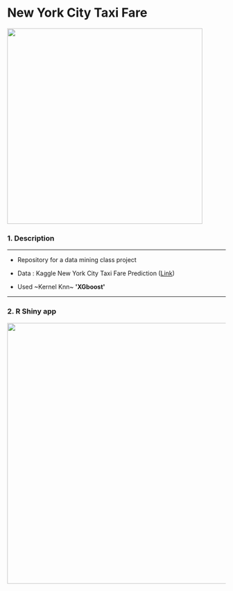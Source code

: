 # New York City Taxi Fare

<img width = "450" heigth = "400" src = 
https://user-images.githubusercontent.com/37679460/49331461-8ce38300-f5e0-11e8-92c2-149d5f04c2af.png>

### 1. Description 
--------------------------
- Repository for a data mining class project


- Data : Kaggle New York City Taxi Fare Prediction ([Link](https://www.kaggle.com/c/new-york-city-taxi-fare-prediction))


- Used ~Kernel Knn~ **'XGboost'**

--------------------------


### 2. R Shiny app

<img width = "600" heigth = "600" src = https://user-images.githubusercontent.com/37679460/49567898-7e93bf00-f972-11e8-8001-b224d9ce9b34.gif>
